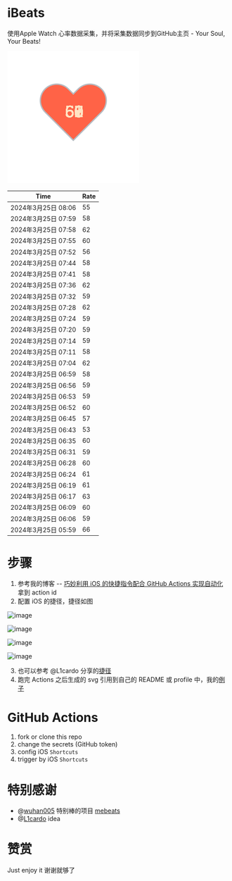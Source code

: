 # iBeats
使用Apple Watch 心率数据采集，并将采集数据同步到GitHub主页 - Your Soul, Your Beats!

![](./files/heart.svg)

<!--START_SECTION:my_heart_rate-->
| Time | Rate | 
 | ---- | ---- | 
| 2024年3月25日 08:06 | 55 |
| 2024年3月25日 07:59 | 58 |
| 2024年3月25日 07:58 | 62 |
| 2024年3月25日 07:55 | 60 |
| 2024年3月25日 07:52 | 56 |
| 2024年3月25日 07:44 | 58 |
| 2024年3月25日 07:41 | 58 |
| 2024年3月25日 07:36 | 62 |
| 2024年3月25日 07:32 | 59 |
| 2024年3月25日 07:28 | 62 |
| 2024年3月25日 07:24 | 59 |
| 2024年3月25日 07:20 | 59 |
| 2024年3月25日 07:14 | 59 |
| 2024年3月25日 07:11 | 58 |
| 2024年3月25日 07:04 | 62 |
| 2024年3月25日 06:59 | 58 |
| 2024年3月25日 06:56 | 59 |
| 2024年3月25日 06:53 | 59 |
| 2024年3月25日 06:52 | 60 |
| 2024年3月25日 06:45 | 57 |
| 2024年3月25日 06:43 | 53 |
| 2024年3月25日 06:35 | 60 |
| 2024年3月25日 06:31 | 59 |
| 2024年3月25日 06:28 | 60 |
| 2024年3月25日 06:24 | 61 |
| 2024年3月25日 06:19 | 61 |
| 2024年3月25日 06:17 | 63 |
| 2024年3月25日 06:09 | 60 |
| 2024年3月25日 06:06 | 59 |
| 2024年3月25日 05:59 | 66 |

<!--END_SECTION:my_heart_rate-->

# 步骤
1. 参考我的博客 -- [巧妙利用 iOS 的快捷指令配合 GitHub Actions 实现自动化](https://github.com/yihong0618/gitblog/issues/198) 拿到 action id
2. 配置 iOS 的捷径，捷径如图

![image](https://user-images.githubusercontent.com/15976103/122154218-0db0b480-ce97-11eb-93bb-5aec07c558dc.png)

![image](https://user-images.githubusercontent.com/15976103/122154236-186b4980-ce97-11eb-8e4b-70551a0391ae.png)

![image](https://user-images.githubusercontent.com/15976103/122154268-2d47dd00-ce97-11eb-902e-3acf292265a9.png)

![image](https://user-images.githubusercontent.com/15976103/122174055-fa144680-ceb4-11eb-9be2-3eb83cd516f7.png)

3. 也可以参考 @L1cardo 分享的[捷径](https://www.icloud.com/shortcuts/6ab6047b459c41ad822ad6b94b1c03d4)
4. 跑完 Actions 之后生成的 svg 引用到自己的 README 或 profile 中，我的[例子](https://github.com/yihong0618) 

# GitHub Actions

1. fork or clone this repo
2. change the secrets (GitHub token)
3. config iOS `Shortcuts` 
4. trigger by iOS `Shortcuts`

# 特别感谢
- @[wuhan005](https://github.com/wuhan005) 特别棒的项目 [mebeats](https://github.com/wuhan005/mebeats)
- @[L1cardo](https://github.com/L1cardo) idea

# 赞赏
Just enjoy it
谢谢就够了
